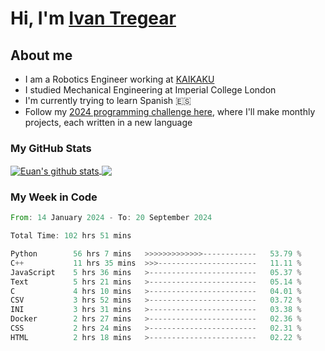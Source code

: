# Hi, I'm [Ivan Tregear](https://www.linkedin.com/in/ivantregear/)

## About me

* I am a Robotics Engineer working at [KAIKAKU](https://github.com/KAIKAKU-AI)
* I studied Mechanical Engineering at Imperial College London
* I'm currently trying to learn Spanish :es:
* Follow my [2024 programming challenge here](https://github.com/ITregear?tab=repositories), where I'll make monthly projects, each written in a new language


### My GitHub Stats

<a href="#my-github-stats">
  <img align="center" src="https://github-readme-stats.vercel.app/api?username=itregear&count_private=true&show_icons=true&include_all_commits=true&theme=material-palenight" alt="Euan's github stats" />
</a>

<a href="#my-github-stats">
  <img align="center" src="https://github-readme-stats.vercel.app/api/top-langs/?username=itregear&layout=compact&theme=material-palenight" />
</a>

### My Week in Code
<!--START_SECTION:waka-->

```rust
From: 14 January 2024 - To: 20 September 2024

Total Time: 102 hrs 51 mins

Python        56 hrs 7 mins   >>>>>>>>>>>>>------------   53.79 %
C++           11 hrs 35 mins  >>>----------------------   11.11 %
JavaScript    5 hrs 36 mins   >------------------------   05.37 %
Text          5 hrs 21 mins   >------------------------   05.14 %
C             4 hrs 10 mins   >------------------------   04.01 %
CSV           3 hrs 52 mins   >------------------------   03.72 %
INI           3 hrs 31 mins   >------------------------   03.38 %
Docker        2 hrs 27 mins   >------------------------   02.36 %
CSS           2 hrs 24 mins   >------------------------   02.31 %
HTML          2 hrs 18 mins   >------------------------   02.22 %
```

<!--END_SECTION:waka-->
